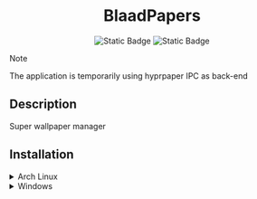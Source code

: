 <div align = center>

# BlaadPapers

![Static Badge](https://img.shields.io/badge/random-bage-yellow?style=for-the-badge)
![Static Badge](https://img.shields.io/badge/just_another-bage-purple?style=for-the-badge)

</div>

> [!NOTE]  
> The application is temporarily using hyprpaper IPC as back-end

## Description

Super wallpaper manager

## Installation

<details><summary>Arch Linux</summary>

```shell
yay -S blaadpapers
```

</details>

<details><summary>Windows</summary>

Application installation. Maby soon.

</details>
